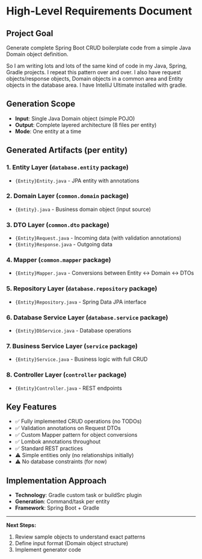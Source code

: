 # High-Level Requirements Document

## Project Goal
Generate complete Spring Boot CRUD boilerplate code from a simple Java Domain object definition.

So I am writing lots and lots of the same kind of code in my Java, Spring, Gradle projects. I repeat this pattern over and over. I also have request objects/response objects, Domain objects in a common area and Entity objects in the database area. I have IntelliJ Ultimate installed with gradle.


## Generation Scope
- **Input**: Single Java Domain object (simple POJO)
- **Output**: Complete layered architecture (8 files per entity)
- **Mode**: One entity at a time

## Generated Artifacts (per entity)

### 1. **Entity Layer** (`database.entity` package)
- `{Entity}Entity.java` - JPA entity with annotations

### 2. **Domain Layer** (`common.domain` package)
- `{Entity}.java` - Business domain object (input source)

### 3. **DTO Layer** (`common.dto` package)
- `{Entity}Request.java` - Incoming data (with validation annotations)
- `{Entity}Response.java` - Outgoing data

### 4. **Mapper** (`common.mapper` package)
- `{Entity}Mapper.java` - Conversions between Entity ↔ Domain ↔ DTOs

### 5. **Repository Layer** (`database.repository` package)
- `{Entity}Repository.java` - Spring Data JPA interface

### 6. **Database Service Layer** (`database.service` package)
- `{Entity}DbService.java` - Database operations

### 7. **Business Service Layer** (`service` package)
- `{Entity}Service.java` - Business logic with full CRUD

### 8. **Controller Layer** (`controller` package)
- `{Entity}Controller.java` - REST endpoints

## Key Features
- ✅ Fully implemented CRUD operations (no TODOs)
- ✅ Validation annotations on Request DTOs
- ✅ Custom Mapper pattern for object conversions
- ✅ Lombok annotations throughout
- ✅ Standard REST practices
- ⚠️  Simple entities only (no relationships initially)
- ⚠️  No database constraints (for now)

## Implementation Approach
- **Technology**: Gradle custom task or buildSrc plugin
- **Generation**: Command/task per entity
- **Framework**: Spring Boot + Gradle

---

**Next Steps:**
1. Review sample objects to understand exact patterns
2. Define input format (Domain object structure)
3. Implement generator code